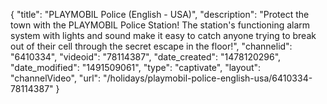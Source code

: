 {
    "title": "PLAYMOBIL Police (English - USA)",
    "description": "Protect the town with the PLAYMOBIL Police Station! The station's functioning alarm system with lights and sound make it easy to catch anyone trying to break out of their cell through the secret escape in the floor!",
    "channelid": "6410334",
    "videoid": "78114387",
    "date_created": "1478120296",
    "date_modified": "1491509061",
    "type": "captivate",
    "layout": "channelVideo",
    "url": "\/holidays\/playmobil-police-english-usa\/6410334-78114387"
}